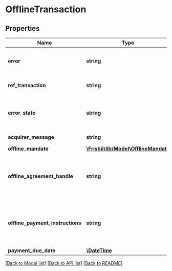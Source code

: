 # OfflineTransaction

## Properties
Name | Type | Description | Notes
------------ | ------------- | ------------- | -------------
**error** | **string** | Error code if failed. See [transaction errors](https://docs.frisbii.com/reference/transaction_errors). | [optional] 
**ref_transaction** | **string** | Id of a possible referenced transaction | [optional] 
**error_state** | **string** | Error state if failed: &#x60;pending&#x60;, &#x60;soft_declined&#x60;, &#x60;hard_declined&#x60; or &#x60;processing_error&#x60; | [optional] 
**acquirer_message** | **string** | Acquirer message in case of error | [optional] 
**offline_mandate** | [**\Frisbii\lib/Model\OfflineMandate**](OfflineMandate.md) |  | [optional] 
**offline_agreement_handle** | **string** | Offline agreement handle used to initiate transaction. Only set when &#x60;offline_mandate&#x60; is not set | [optional] 
**offline_payment_instructions** | **string** | Offline payment instructions, either default from agreement or overriding from charge parameters | 
**payment_due_date** | [**\DateTime**](\DateTime.md) |  | [optional] 

[[Back to Model list]](../../README.md#documentation-for-models) [[Back to API list]](../../README.md#documentation-for-api-endpoints) [[Back to README]](../../README.md)

